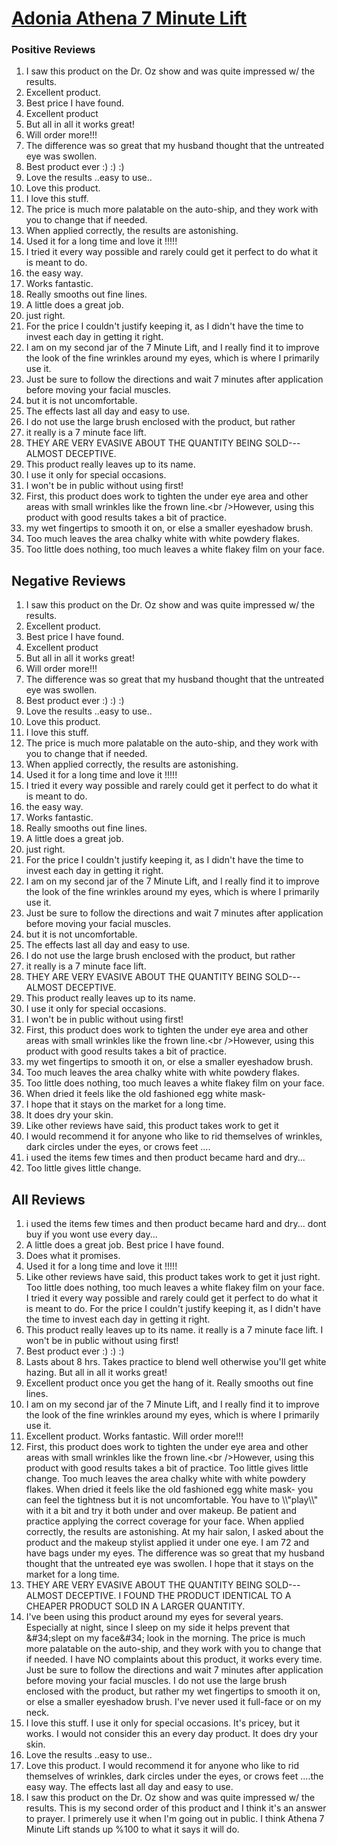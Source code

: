 # [Adonia Athena 7 Minute Lift](https://products.checkmycream.com/products/Adonia-Athena-7-Minute-Lift.html)

### Positive Reviews

<ol>
      <li>I saw this product on the Dr. Oz show and was quite impressed w/ the results.  </li>
      <li>Excellent product.</li>
      <li>Best price I have found.</li>
      <li>Excellent product</li>
      <li>But all in all it works great!</li>
      <li>Will order more!!!</li>
      <li>The difference was so great that my husband thought that the untreated eye was swollen.  </li>
      <li>Best product ever :)  :)  :)</li>
      <li>Love the results ..easy to use..</li>
      <li>Love this product.  </li>
      <li>I love this stuff.</li>
      <li>The price is much more palatable on the auto-ship, and they work with you to change that if needed.  </li>
      <li>When applied correctly, the results are astonishing.  </li>
      <li>Used it for a long time and love it !!!!!</li>
      <li>I tried it every way possible and rarely could get it perfect to do what it is meant to do.  </li>
      <li>the easy way.  </li>
      <li>Works fantastic.</li>
      <li>Really smooths out fine lines.</li>
      <li>A little does a great job.</li>
      <li>just right.  </li>
      <li>For the price I couldn&#x27;t justify keeping it, as I didn&#x27;t have the time to invest each day in getting it right.</li>
      <li>I am on my second jar of the 7 Minute Lift, and I really find it to improve the look of the fine wrinkles around my eyes, which is where I primarily use it.</li>
      <li>Just be sure to follow the directions and wait 7 minutes after application before moving your facial muscles.  </li>
      <li>but it is not uncomfortable.</li>
      <li>The effects last all day and easy to use.</li>
      <li>I do not use the large brush enclosed with the product, but rather</li>
      <li>it really is a 7 minute face lift.</li>
      <li>THEY ARE VERY EVASIVE ABOUT THE QUANTITY BEING SOLD---ALMOST DECEPTIVE.  </li>
      <li>This product really leaves up to its name.</li>
      <li>I use it only for special occasions.</li>
      <li>I won&#x27;t be in public without using first!</li>
      <li>First, this product does work to tighten the under eye area and other areas with small wrinkles like the frown line.&lt;br /&gt;However, using this product with good results takes a bit of practice.  </li>
      <li>my wet fingertips to smooth it on, or else a smaller eyeshadow brush.  </li>
      <li>Too much leaves the area chalky white with white powdery flakes.</li>
      <li>Too little does nothing, too much leaves a white flakey film on your face.  </li>
</ol>


<h2>Negative Reviews</h2>
<ol>
<li> I saw this product on the Dr. Oz show and was quite impressed w/ the results.  </li>
<li> Excellent product.</li>
<li> Best price I have found.</li>
<li> Excellent product</li>
<li> But all in all it works great!</li>
<li> Will order more!!!</li>
<li> The difference was so great that my husband thought that the untreated eye was swollen.  </li>
<li> Best product ever :)  :)  :)</li>
<li> Love the results ..easy to use..</li>
<li> Love this product.  </li>
<li> I love this stuff.</li>
<li> The price is much more palatable on the auto-ship, and they work with you to change that if needed.  </li>
<li> When applied correctly, the results are astonishing.  </li>
<li> Used it for a long time and love it !!!!!</li>
<li> I tried it every way possible and rarely could get it perfect to do what it is meant to do.  </li>
<li> the easy way.  </li>
<li> Works fantastic.</li>
<li> Really smooths out fine lines.</li>
<li> A little does a great job.</li>
<li> just right.  </li>
<li> For the price I couldn&#x27;t justify keeping it, as I didn&#x27;t have the time to invest each day in getting it right.</li>
<li> I am on my second jar of the 7 Minute Lift, and I really find it to improve the look of the fine wrinkles around my eyes, which is where I primarily use it.</li>
<li> Just be sure to follow the directions and wait 7 minutes after application before moving your facial muscles.  </li>
<li> but it is not uncomfortable.</li>
<li> The effects last all day and easy to use.</li>
<li> I do not use the large brush enclosed with the product, but rather</li>
<li> it really is a 7 minute face lift.</li>
<li> THEY ARE VERY EVASIVE ABOUT THE QUANTITY BEING SOLD---ALMOST DECEPTIVE.  </li>
<li> This product really leaves up to its name.</li>
<li> I use it only for special occasions.</li>
<li> I won&#x27;t be in public without using first!</li>
<li> First, this product does work to tighten the under eye area and other areas with small wrinkles like the frown line.&lt;br /&gt;However, using this product with good results takes a bit of practice.  </li>
<li> my wet fingertips to smooth it on, or else a smaller eyeshadow brush.  </li>
<li> Too much leaves the area chalky white with white powdery flakes.</li>
<li> Too little does nothing, too much leaves a white flakey film on your face.  </li>
<li> When dried it feels like the old fashioned egg white mask-</li>
<li> I hope that it stays on the market for a long time.</li>
<li> It does dry your skin.</li>
<li> Like other reviews have said, this product takes work to get it</li>
<li> I would recommend it for anyone who like to rid themselves of wrinkles, dark circles under the eyes, or crows feet ....</li>
<li> i used the items few times and then product became hard and dry...</li>
<li> Too little gives little change.  </li>
</ol>

<h2>All Reviews</h2>

<ol>
    <li> i used the items few times and then product became hard and dry... dont buy if you wont use every day...</li>
    <li> A little does a great job. Best price I have found.</li>
    <li> Does what it promises.</li>
    <li> Used it for a long time and love it !!!!!</li>
    <li> Like other reviews have said, this product takes work to get it just right.  Too little does nothing, too much leaves a white flakey film on your face.  I tried it every way possible and rarely could get it perfect to do what it is meant to do.  For the price I couldn&#x27;t justify keeping it, as I didn&#x27;t have the time to invest each day in getting it right.</li>
    <li> This product really leaves up to its name. it really is a 7 minute face lift. I won&#x27;t be in public without using first!</li>
    <li> Best product ever :)  :)  :)</li>
    <li> Lasts about 8 hrs. Takes practice to blend well otherwise you&#x27;ll get white hazing. But all in all it works great!</li>
    <li> Excellent product once you get the hang of it. Really smooths out fine lines.</li>
    <li> I am on my second jar of the 7 Minute Lift, and I really find it to improve the look of the fine wrinkles around my eyes, which is where I primarily use it.</li>
    <li> Excellent product. Works fantastic. Will order more!!!</li>
    <li> First, this product does work to tighten the under eye area and other areas with small wrinkles like the frown line.&lt;br /&gt;However, using this product with good results takes a bit of practice.  Too little gives little change.  Too much leaves the area chalky white with white powdery flakes. When dried it feels like the old fashioned egg white mask- you can feel the tightness but it is not uncomfortable. You have to \\&quot;play\\&quot; with it a bit and try it both under and over makeup.  Be patient and practice applying the correct coverage for your face.  When applied correctly, the results are astonishing.  At my hair salon, I asked about the product and the makeup stylist applied it under one eye.  I am 72 and have bags under my eyes.  The difference was so great that my husband thought that the untreated eye was swollen.  I hope that it stays on the market for a long time.</li>
    <li> THEY ARE VERY EVASIVE ABOUT THE QUANTITY BEING SOLD---ALMOST DECEPTIVE.  I FOUND THE PRODUCT IDENTICAL TO A CHEAPER PRODUCT SOLD IN A LARGER QUANTITY.</li>
    <li> I&#x27;ve been using this product around my eyes for several years.  Especially at night, since I sleep on my side it helps prevent that &amp;#34;slept on my face&amp;#34; look in the morning. The price is much more palatable on the auto-ship, and they work with you to change that if needed.  I have NO complaints about this product, it works every time.  Just be sure to follow the directions and wait 7 minutes after application before moving your facial muscles.  I do not use the large brush enclosed with the product, but rather my wet fingertips to smooth it on, or else a smaller eyeshadow brush.  I&#x27;ve never used it full-face or on my neck.</li>
    <li> I love this stuff. I use it only for special occasions. It&#x27;s pricey, but it works. I would not consider this an every day product. It does dry your skin.</li>
    <li> Love the results ..easy to use..</li>
    <li> Love this product.  I would recommend it for anyone who like to rid themselves of wrinkles, dark circles under the eyes, or crows feet ....the easy way.  The effects last all day and easy to use.</li>
    <li> I saw this product on the Dr. Oz show and was quite impressed w/ the results.  This is my second order of this product and I think it&#x27;s an answer to prayer.  I primerely use it when I&#x27;m going out in public.  I think Athena 7 Minute Lift stands up %100 to what it says it will do.</li>
</ol>




